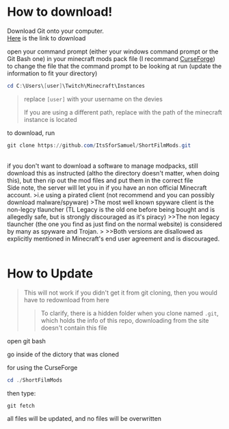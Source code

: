 # How to download!

Download Git onto your computer.</br>
[Here](https://git-scm.com/downloads) is the link to download

open your command prompt (either your windows command prompt or the Git Bash one) in your minecraft mods pack file (I recommand [CurseForge](https://download.curseforge.com/))</br>
to change the file that the command prompt to be looking at run
(update the information to fit your directory)

```powershell
cd C:\Users\[user]\Twitch\Minecraft\Instances
```
>replace `[user]` with your username on the devies
>
>If you are using a different path, replace with the path of the minecraft instance is located

to download, run
```powershell
git clone https://github.com/ItsSforSamuel/ShortFilmMods.git
```
</br>
if you don't want to download a software to manage modpacks, still download this as instructed (altho the directory doesn't matter, when doing this), but then rip out the mod files and put them in the correct file

</br>
Side note, the server will let you in if you have an non official Minecraft account.
>i.e using a pirated client (not recommend and you can possibly download malware/spyware)
>The most well known spyware client is the non-legcy tlauncher (TL Legacy is the old one before being bought and is allegedly safe, but is strongly discouraged as it's piracy)
>>The non legacy tlauncher (the one you find as just find on the normal website) is considered by many as spyware and Trojan.
>
>>Both versions are disallowed as explicitly mentioned in Minecraft's end user agreement and is discouraged.
</br></br>

# How to Update
>This will not work if you didn't get it from git cloning, then you would have to redownload from here
>>To clarify, there is a hidden folder when you clone named `.git`, which holds the info of this repo, downloading from the site doesn't contain this file

open git bash

go inside of the dictory that was cloned

for using the CurseForge
```powershell
cd ./ShortFilmMods
```


then type:
```powershell
git fetch
```
all files will be updated, and no files will be overwritten
